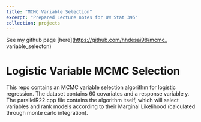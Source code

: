 ```yaml
---
title: "MCMC Variable Selection"
excerpt: "Prepared Lecture notes for UW Stat 395"
collection: projects
---
```


See my github page [here](https://github.com/hhdesai98/mcmc_ variable_selecton)

# Logistic Variable MCMC Selection

This repo contains an MCMC variable selection algorithm for logistic regression. The dataset contains 60 covariates and a response variable y. The parallelR22.cpp file contains the algorithm itself, which will select variables and rank models according to their Marginal Likelihood (calculated through monte carlo integration).


